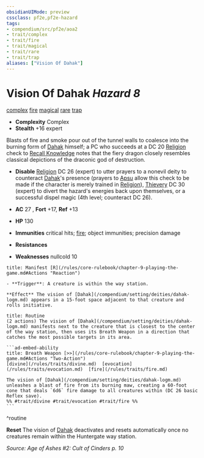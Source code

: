 ```yaml
---
obsidianUIMode: preview
cssclass: pf2e,pf2e-hazard
tags:
- compendium/src/pf2e/aoa2
- trait/complex
- trait/fire
- trait/magical
- trait/rare
- trait/trap
aliases: ["Vision Of Dahak"]
---
```

# Vision Of Dahak *Hazard 8*  
[complex](/rules/traits/complex.md)  [fire](/rules/traits/fire.md)  [magical](/rules/traits/magical.md)  [rare](/rules/traits/rare.md)  [trap](/rules/traits/trap.md)  

- **Complexity** Complex
- **Stealth** +16 expert  

Blasts of fire and smoke pour out of the tunnel walls to coalesce into the burning form of [Dahak](/compendium/setting/deities/dahak-logm.md) himself; a PC who succeeds at a DC 20 [Religion](/compendium/skills.md#Religion) check to [Recall Knowledge](/rules/actions/recall-knowledge.md) notes that the fiery dragon closely resembles classical depictions of the draconic god of destruction.

- **Disable** [Religion](/compendium/skills.md#Religion) DC 26 (expert) to utter prayers to a nonevil deity to counteract [Dahak](/compendium/setting/deities/dahak-logm.md)'s presence (prayers to [Apsu](/compendium/setting/deities/apsu-logm.md) allow this check to be made if the character is merely trained in [Religion](/compendium/skills.md#Religion)), [Thievery](/compendium/skills.md#Thievery) DC 30 (expert) to divert the hazard's energies back upon themselves, or a successful dispel magic (4th level; counteract DC 26).  

- **AC** 27 , **Fort** +17, **Ref** +13
- **HP** 130
- **Immunities** critical hits; [fire](/rules/traits/fire.md); object immunities; precision damage
- **Resistances** 
- **Weaknesses** nullcold 10
     
```ad-embed-ability
title: Manifest [R](/rules/core-rulebook/chapter-9-playing-the-game.md#Actions "Reaction")

- **Trigger**: A creature is within the way station.

**Effect** The vision of [Dahak](/compendium/setting/deities/dahak-logm.md) appears in a 15-foot space adjacent to that creature and rolls initiative.
```

````ad-pf2-summary
title: Routine
(2 actions) The vision of [Dahak](/compendium/setting/deities/dahak-logm.md) manifests next to the creature that is closest to the center of the way station, then uses its Breath Weapon in a direction that catches the most possible targets in its area.

```ad-embed-ability
title: Breath Weapon [>>](/rules/core-rulebook/chapter-9-playing-the-game.md#Actions "Two-Action")
[divine](/rules/traits/divine.md)  [evocation](/rules/traits/evocation.md)  [fire](/rules/traits/fire.md)  

The vision of [Dahak](/compendium/setting/deities/dahak-logm.md) unleashes a blast of fire from its burning maw, creating a 60-foot cone that deals `6d6` fire damage to all creatures within (DC 26 basic Reflex save).  
%% #trait/divine #trait/evocation #trait/fire %%
```
````
^routine

**Reset** The vision of [Dahak](/compendium/setting/deities/dahak-logm.md) deactivates and resets automatically once no creatures remain within the Huntergate way station.  

*Source: Age of Ashes #2: Cult of Cinders p. 10*